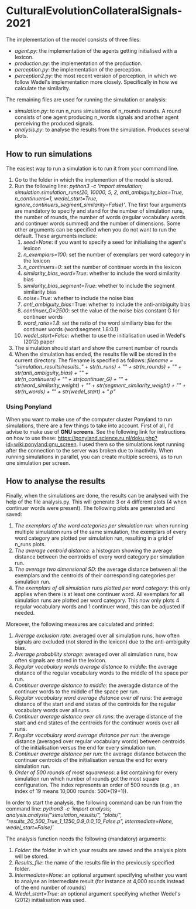 # CulturalEvolutionCollateralSignals-2021

The implementation of the model consists of three files:
* *agent.py*: the implementation of the agents getting initialised with a lexicon.
* *production.py*: the implementation of the production.
* *perception.py*: the implementation of the perception.
* *perception2.py*: the most recent version of perception, in which we follow Wedel's implementation more closely. Specifically in how we calculate the similarity. 

The remaining files are used for running the simulation or analysis:
* *simulation.py*: to run n_runs simulations of n_rounds rounds. A round consists of one agent producing n_words signals and another agent perceiving the produced signals. 
* *analysis.py*: to analyse the results from the simulation. Produces several plots.

## How to run simulations
The easiest way to run a simulation is to run it from your command line. 
1. Go to the folder in which the implemention of the model is stored.
2. Run the following line: *python3 -c 'import simulation; simulation.simulation_runs(20, 10000, 5, 2, anti_ambiguity_bias=True, n_continuers=1, wedel_start=True, ignore_continuers_segment_similarity=False)'*. The first four arguments are mandatory to specify and stand for the number of simulation runs, the number of rounds, the number of words (regular vocabulary words and continuer words summed) and the number of dimensions. Some other arguments can be specified when you do not want to run the default. These arguments include: 
    1. *seed=None*: if you want to specify a seed for initialising the agent's lexicon
    2. *n_exemplars=100*: set the number of exemplars per word category in the lexicon
    3. *n_continuers=0*: set the number of continuer words in the lexicon
    4. *similarity_bias_word=True*: whether to include the word similarity bias
    5. *similarity_bias_segment=True*: whether to include the segment similarity bias
    6. *noise=True*: whether to include the noise bias
    7. *anti_ambiguity_bias*=True: whether to include the anti-ambiguity bias
    8. *continuer_G=2500*: set the value of the noise bias constant G for continuer words
    9. *word_ratio=1.8*: set the ratio of the word similiarty bias for the continuer words (word:segment 1.8:0.1)
    10. *wedel_start=False*: whether to use the initialisation used in Wedel's (2012) paper
3. The simulation should start and show the current number of rounds
4. When the simulation has ended, the results file will be stored in the current directory. The filename is specified as follows: 
    *filename = "simulation_results/results_" + str(n_runs) + "_" + str(n_rounds) + "_" + str(anti_ambiguity_bias) + "_" + \
               str(n_continuers) + "_" + str(continuer_G) + "_" + str(word_similarity_weight) + "_" + str(segment_similarity_weight) + "_" + str(n_words) + "_" + str(wedel_start) + ".p"*
    
### Using Ponyland
When you want to make use of the computer cluster Ponyland to run simulations, there are a few things to take into account. First of all, I'd advise to make use of **GNU screens**. See the following link for instructions on how to use these: https://ponyland.science.ru.nl/doku.php?id=wiki:ponyland:gnu_screen. I used them so the simulations kept running after the connection to the server was broken due to inactivity. When running simulations in parallel, you can create multiple screens, as to run one simulation per screen.  

## How to analyse the results
Finally, when the simulations are done, the results can be analysed with the help of the file analysis.py. This will generate 3 or 4 different plots (4 when continuer words were present). The following plots are generated and saved:
1. *The exemplars of the word categories per simulation run*: when running multiple simulation runs of the same simulation, the exemplars of every word category are plotted per simulation run, resulting in a grid of n_runs plots. 
2. *The average centroid distance*: a histogram showing the average distance between the centroids of every word category per simulation run. 
3. *The average two dimensional SD*: the average distance between all the exemplars and the centroids of their corresponding categories per simulation run.
4. *The exemplars of all simulation runs plotted per word category*: this only applies when there is at least one continuer word. All exemplars for all simulation runs are plotted per word category. This now only plots 4 regular vocabulary words and 1 continuer word, this can be adjusted if needed.

Moreover, the following measures are calculated and printed:
1. *Average exclusion rate*: averaged over all simulation runs, how often signals are excluded (not stored in the lexicon) due to the anti-ambiguity bias.
2. *Average probability storage*:  averaged over all simulation runs, how often signals are stored in the lexicon.
3. *Regular vocabulary words average distance to middle*: the average distance of the regular vocabulary words to the middle of the space per run.
4. *Continuer average distance to middle*: the averagde distance of the continuer words to the middle of the space per run.
5. *Regular vocabulary word average distance over all runs*: the average distance of the start and end states of the centroids for the regular vocabulary words over all runs.
6. *Continuer average distance over all runs*: the average distance of the start and end states of the centroids for the continuer words over all runs.
6. *Regular vocabulary word average distance per run*: the average distance (averaged over regular vocabulary words) between centroids of the initialisation versus the end for every simulation run.
7. *Continuer average distance per run*: the average distance between the continuer centroids of the initialisation versus the end for every simulation run.
8. *Order of 500 rounds of most squareness*: a list containing for every simulation run which number of rounds got the most square configuration. The index represents an order of 500 rounds (e.g., an index of 19 means 10,000 rounds: 500*(19+1)).


In order to start the analysis, the following command can be run from the command line:
*python3 -c 'import analysis; analysis.analysis("simulation_results/", "plots/", "results_20_500_True_1_1250_0.9_0.0_10_False.p", intermediate=None, wedel_start=False)'*

The analysis function needs the following (mandatory) arguments:
1. *Folder*: the folder in which your results are saved and the analysis plots will be stored. 
2. *Results_file*: the name of the results file in the previously specified folder. 
3. *Intermediate=None*: an optional argument specifying whether you want to analyse an intermediate result (for instance at 4,000 rounds instead of the end number of rounds) 
4. *Wedel_start=True*: an optional argument specifying whether Wedel's (2012) initialisation was used. 


